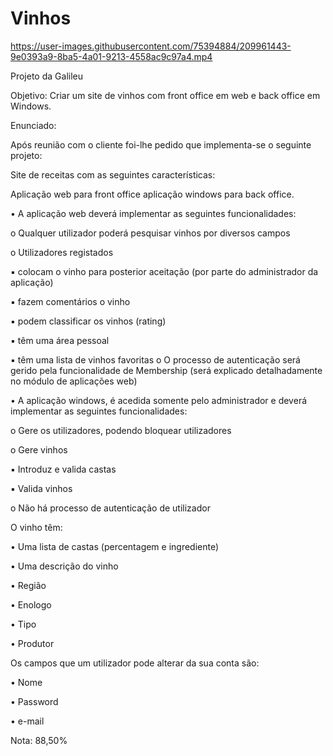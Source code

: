 # Vinhos

https://user-images.githubusercontent.com/75394884/209961443-9e0393a9-8ba5-4a01-9213-4558ac9c97a4.mp4


Projeto da Galileu

Objetivo: 
Criar um site de vinhos com front office em web e back office em Windows.

Enunciado:

Após reunião com o cliente foi-lhe pedido que implementa-se o seguinte projeto:

Site de receitas com as seguintes características:

Aplicação web para front office aplicação windows para back office.

• A aplicação web deverá implementar as seguintes funcionalidades:

  o Qualquer utilizador poderá pesquisar vinhos por diversos campos
  
  o Utilizadores registados
 
▪ colocam o vinho para posterior aceitação (por parte do administrador da aplicação)

▪ fazem comentários o vinho

▪ podem classificar os vinhos (rating)

▪ têm uma área pessoal

▪ têm uma lista de vinhos favoritas
  o O processo de autenticação será gerido pela funcionalidade de Membership (será explicado detalhadamente no módulo de aplicações web)

• A aplicação windows, é acedida somente pelo administrador e deverá implementar as seguintes funcionalidades:

  o Gere os utilizadores, podendo bloquear utilizadores
  
  o Gere vinhos
  
▪ Introduz e valida castas

▪ Valida vinhos

  o Não há processo de autenticação de utilizador
 
 O vinho têm:
 
  • Uma lista de castas (percentagem e ingrediente)
  
  • Uma descrição do vinho
  
  • Região
  
  • Enologo
  
  • Tipo
  
  • Produtor
  
 
Os campos que um utilizador pode alterar da sua conta são:

  • Nome
  
  • Password
  
  • e-mail
  

Nota: 88,50%
